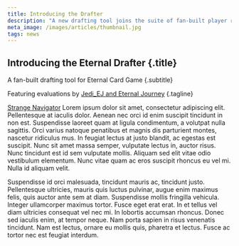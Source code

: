 ```yaml
---
title: Introducing the Drafter
description: "A new drafting tool joins the suite of fan-built player resources for **Eternal Card Game** at **ShiftStoned**. Featuring evaluations by **Jedi_EJ** and **Eternal Journey**."
meta_image: /images/articles/thumbnail.jpg
tags: news
---
```

## Introducing the Eternal Drafter {.title}

A fan-built drafting tool for Eternal Card Game
{.subtitle}

Featuring evaluations by [Jedi_EJ and Eternal Journey][EJ]
{.tagline}

  [EJ]: /drafter/EternalJourney/


[Strange Navigator][] Lorem ipsum dolor sit amet, consectetur adipiscing elit. Pellentesque at iaculis dolor. Aenean nec orci id enim suscipit tincidunt in non est. Suspendisse laoreet quam at ligula condimentum, a volutpat nulla sagittis. Orci varius natoque penatibus et magnis dis parturient montes, nascetur ridiculus mus. In feugiat lectus at justo blandit, ac egestas est suscipit. Nunc sit amet massa semper, vulputate lectus in, auctor risus. Nunc tincidunt est id sem vulputate mollis. Aliquam sed elit vitae odio vestibulum elementum. Nunc vitae quam ac eros suscipit rhoncus eu vel mi. Nulla id aliquam velit.

  [Strange Navigator]: /articles/StrangeNavigator.html

Suspendisse id orci malesuada, tincidunt mauris ac, tincidunt justo. Pellentesque ultricies, mauris quis luctus pulvinar, augue enim maximus felis, quis auctor ante sem at diam. Suspendisse mollis fringilla vehicula. Integer ullamcorper maximus tortor. Fusce eget erat erat. In et tellus vel diam ultricies consequat vel nec mi. In lobortis accumsan rhoncus. Donec sed iaculis enim, at tempor neque. Nam porta sapien in risus venenatis tincidunt. Nam est lectus, ornare eu mollis quis, pharetra et lectus. Fusce ac tortor nec est feugiat interdum.